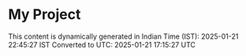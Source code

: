 # My Project

This content is dynamically generated in Indian Time (IST): 2025-01-21 22:45:27 IST
Converted to UTC: 2025-01-21 17:15:27 UTC
